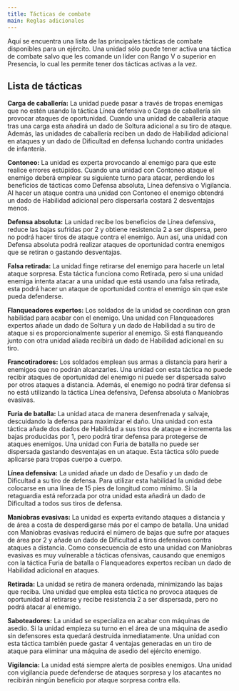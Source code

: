 ```yaml
---
title: Tácticas de combate
main: Reglas adicionales
---
```


Aquí se encuentra una lista de las principales tácticas de combate disponibles para un ejército. Una unidad sólo puede tener activa una táctica de combate salvo que les comande un líder con Rango V o superior en Presencia, lo cual les permite tener dos tácticas activas a la vez.

## Lista de tácticas

**Carga de caballería:** La unidad puede pasar a través de tropas enemigas que no estén usando la táctica Línea defensiva o Carga de caballería sin provocar ataques de oportunidad. Cuando una unidad de caballería ataque tras una carga esta añadirá un dado de Soltura adicional a su tiro de ataque. Además, las unidades de caballería reciben un dado de Habilidad adicional en ataques y un dado de Dificultad en defensa luchando contra unidades de infantería.

**Contoneo:** La unidad es experta provocando al enemigo para que este realice errores estúpidos. Cuando una unidad con Contoneo ataque el enemigo deberá emplear su siguiente turno para atacar, perdiendo los beneficios de tácticas como Defensa absoluta, Línea defensiva o Vigilancia. Al hacer un ataque contra una unidad con Contoneo el enemigo obtendrá un dado de Habilidad adicional pero dispersarla costará 2 desventajas menos. 

**Defensa absoluta:** La unidad recibe los beneficios de Línea defensiva, reduce las bajas sufridas por 2 y obtiene resistencia 2 a ser dispersa, pero no podrá hacer tiros de ataque contra el enemigo. Aun así, una unidad con Defensa absoluta podrá realizar ataques de oportunidad contra enemigos que se retiran o gastando desventajas.

**Falsa retirada:** La unidad finge retirarse del enemigo para hacerle un letal ataque sorpresa. Esta táctica funciona como Retirada, pero si una unidad enemiga intenta atacar a una unidad que está usando una falsa retirada, esta podrá hacer un ataque de oportunidad contra el enemigo sin que este pueda defenderse. 

**Flanqueadores expertos:** Los soldados de la unidad se coordinan con gran habilidad para acabar con el enemigo. Una unidad con Flanqueadores expertos añade un dado de Soltura y un dado de Habilidad a su tiro de ataque si es proporcionalmente superior al enemigo. Si está flanqueando junto con otra unidad aliada recibirá un dado de Habilidad adicional en su tiro.

**Francotiradores:** Los soldados emplean sus armas a distancia para herir a enemigos que no podrán alcanzarles. Una unidad con esta táctica no puede recibir ataques de oportunidad del enemigo ni puede ser dispersada salvo por otros ataques a distancia. Además, el enemigo no podrá tirar defensa si no está utilizando la táctica Línea defensiva, Defensa absoluta o Maniobras evasivas. 

**Furia de batalla:** La unidad ataca de manera desenfrenada y salvaje, descuidando la defensa para maximizar el daño. Una unidad con esta táctica añade dos dados de Habilidad a sus tiros de ataque e incrementa las bajas producidas por 1, pero podrá tirar defensa para protegerse de ataques enemigos. Una unidad con Furia de batalla no puede ser dispersada gastando desventajas en un ataque. Esta táctica sólo puede aplicarse para tropas cuerpo a cuerpo.

**Línea defensiva:** La unidad añade un dado de Desafío y un dado de Dificultad a su tiro de defensa. Para utilizar esta habilidad la unidad debe colocarse en una línea de 15 pies de longitud como mínimo. Si la retaguardia está reforzada por otra unidad esta añadirá un dado de Dificultad a todos sus tiros de defensa.

**Maniobras evasivas:** La unidad es experta evitando ataques a distancia y de área a costa de desperdigarse más por el campo de batalla. Una unidad con Maniobras evasivas reducirá el número de bajas que sufre por ataques de área por 2 y añade un dado de Dificultad a tiros defensivos contra ataques a distancia. Como consecuencia de esto una unidad con Maniobras evasivas es muy vulnerable a tácticas ofensivas, causando que enemigos con la táctica Furia de batalla o Flanqueadores expertos reciban un dado de Habilidad adicional en ataques.

**Retirada:** La unidad se retira de manera ordenada, minimizando las bajas que reciba. Una unidad que emplea esta táctica no provoca ataques de oportunidad al retirarse y recibe resistencia 2 a ser dispersada, pero no podrá atacar al enemigo.

**Saboteadores:** La unidad se especializa en acabar con máquinas de asedio. Si la unidad empieza su turno en el área de una máquina de asedio sin defensores esta quedará destruida inmediatamente. Una unidad con esta táctica también puede gastar 4 ventajas generadas en un tiro de ataque para eliminar una máquina de asedio del ejército enemigo.

**Vigilancia:** La unidad está siempre alerta de posibles enemigos. Una unidad con vigilancia puede defenderse de ataques sorpresa y los atacantes no recibirán ningún beneficio por ataque sorpresa contra ella. 